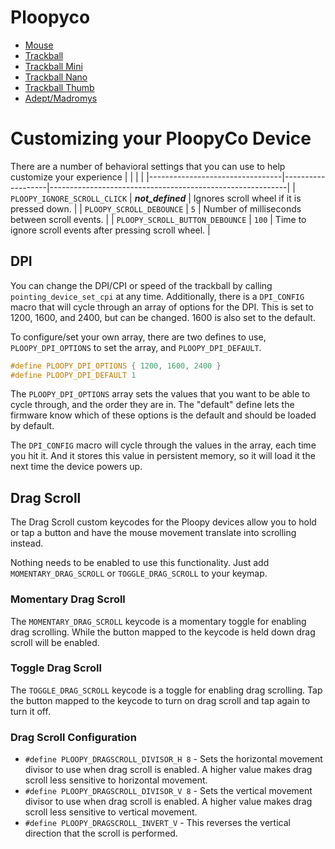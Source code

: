 # Ploopyco

* [Mouse](mouse/)
* [Trackball](trackball/)
* [Trackball Mini](trackball_mini/)
* [Trackball Nano](trackball_nano/)
* [Trackball Thumb](trackball_thumb/)
* [Adept/Madromys](manromys/)

# Customizing your PloopyCo Device

There are a number of behavioral settings that you can use to help customize your experience
|                                 |                   |                                                           |
|---------------------------------|-------------------|-----------------------------------------------------------|
| `PLOOPY_IGNORE_SCROLL_CLICK`    | *__not_defined__* | Ignores scroll wheel if it is pressed down.               |
| `PLOOPY_SCROLL_DEBOUNCE`        | `5`               | Number of milliseconds between scroll events.             |
| `PLOOPY_SCROLL_BUTTON_DEBOUNCE` | `100`             | Time to ignore scroll events after pressing scroll wheel. |

## DPI

You can change the DPI/CPI or speed of the trackball by calling `pointing_device_set_cpi` at any time. Additionally, there is a `DPI_CONFIG` macro that will cycle through an array of options for the DPI.  This is set to 1200, 1600, and 2400, but can be changed.  1600 is also set to the default.

To configure/set your own array, there are two defines to use, `PLOOPY_DPI_OPTIONS` to set the array, and `PLOOPY_DPI_DEFAULT`.

```c
#define PLOOPY_DPI_OPTIONS { 1200, 1600, 2400 }
#define PLOOPY_DPI_DEFAULT 1
```

The `PLOOPY_DPI_OPTIONS` array sets the values that you want to be able to cycle through, and the order they are in.  The "default" define lets the firmware know which of these options is the default and should be loaded by default.

The `DPI_CONFIG` macro will cycle through the values in the array, each time you hit it.  And it stores this value in persistent memory, so it will load it the next time the device powers up.

## Drag Scroll

The Drag Scroll custom keycodes for the Ploopy devices allow you to hold or tap a button and have the mouse movement translate into scrolling instead.

Nothing needs to be enabled to use this functionality.  Just add `MOMENTARY_DRAG_SCROLL` or `TOGGLE_DRAG_SCROLL` to your keymap. 

### Momentary Drag Scroll

The `MOMENTARY_DRAG_SCROLL` keycode is a momentary toggle for enabling drag scrolling. While the button mapped to the keycode is held down drag scroll will be enabled.

### Toggle Drag Scroll

The `TOGGLE_DRAG_SCROLL` keycode is a toggle for enabling drag scrolling. Tap the button mapped to the keycode to turn on drag scroll and tap again to turn it off.

### Drag Scroll Configuration

* `#define PLOOPY_DRAGSCROLL_DIVISOR_H 8` - Sets the horizontal movement divisor to use when drag scroll is enabled. A higher value makes drag scroll less sensitive to horizontal movement.
* `#define PLOOPY_DRAGSCROLL_DIVISOR_V 8` - Sets the vertical movement divisor to use when drag scroll is enabled. A higher value makes drag scroll less sensitive to vertical movement.
* `#define PLOOPY_DRAGSCROLL_INVERT_V` - This reverses the vertical direction that the scroll is performed.
